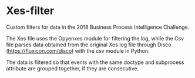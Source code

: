 # Xes-filter

Custom filters for data in the 2018 Business Process Intelligence Challenge. 

The Xes file uses the Opyenxes module for filtering the log, while the Csv file parses data obtained from the original Xes log file through Disco (https://fluxicon.com/disco) with the csv module in Python. 

The data is filtered so that events with the same doctype and subprocess attribute are grouped together, if they are consecutive.
